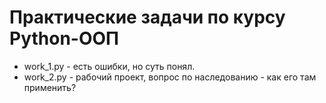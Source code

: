 # Практические задачи по курсу Python-ООП
- work_1.py - есть ошибки, но суть понял.
- work_2.py - рабочий проект, вопрос по наследованию - как его там применить?
